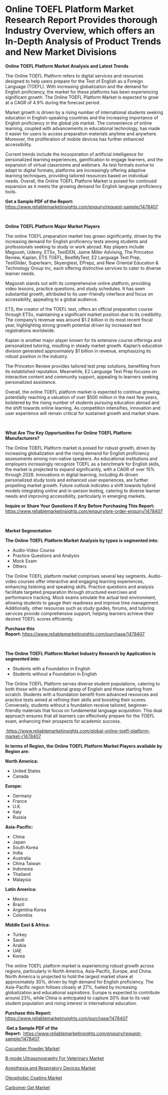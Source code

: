 <p><h1>Online TOEFL Platform Market Research Report Provides thorough Industry Overview, which offers an In-Depth Analysis of Product Trends and New Market Divisions</h1></p><p><strong>Online TOEFL Platform Market Analysis and Latest Trends</strong></p>
<p><p>The Online TOEFL Platform refers to digital services and resources designed to help users prepare for the Test of English as a Foreign Language (TOEFL). With increasing globalization and the demand for English proficiency, the market for these platforms has been experiencing significant growth. The Online TOEFL Platform Market is expected to grow at a CAGR of 4.9% during the forecast period. </p><p>Market growth is driven by a rising number of international students seeking education in English-speaking countries and the increasing importance of English proficiency in the global job market. The convenience of online learning, coupled with advancements in educational technology, has made it easier for users to access preparation materials anytime and anywhere. Moreover, the proliferation of mobile devices has further enhanced accessibility.</p><p>Current trends include the incorporation of artificial intelligence for personalized learning experiences, gamification to engage learners, and the expansion of virtual classrooms and webinars. As test formats evolve to adapt to digital formats, platforms are increasingly offering adaptive learning techniques, providing tailored resources based on individual needs. Overall, the Online TOEFL Platform Market is poised for continued expansion as it meets the growing demand for English language proficiency tools.</p></p>
<p><strong>Get a Sample PDF of the Report:&nbsp;</strong> <a href="https://www.reliablemarketinsights.com/enquiry/request-sample/1478407?utm_campaign=1264&utm_medium=2&utm_source=Github&utm_content=ia&utm_term=28092024&utm_id=online-toefl-platform">https://www.reliablemarketinsights.com/enquiry/request-sample/1478407</a></p>
<p>&nbsp;</p>
<p><strong>Online TOEFL Platform Major Market Players</strong></p>
<p><p>The online TOEFL preparation market has grown significantly, driven by the increasing demand for English proficiency tests among students and professionals seeking to study or work abroad. Key players include Magoosh, Udemy, ETSx, TestDEN, Jaime Miller Advising, The Princeton Review, Kaplan, ETS TOEFL, BestMyTest, E2 Language Test Prep, TestGlider, Superlearn, Skyengtest, EPrepz, and New Oriental Education & Technology Group Inc, each offering distinctive services to cater to diverse learner needs.</p><p>Magoosh stands out with its comprehensive online platform, providing video lessons, practice questions, and study schedules. It has seen substantial growth, attributed to its user-friendly interface and focus on accessibility, appealing to a global audience.</p><p>ETS, the creator of the TOEFL test, offers an official preparation course through ETSx, maintaining a significant market position due to its credibility. The company’s revenue was around $1.2 billion in its most recent fiscal year, highlighting strong growth potential driven by increased test registrations worldwide.</p><p>Kaplan is another major player known for its extensive course offerings and personalized tutoring, resulting in steady market growth. Kaplan’s education division generated approximately $1 billion in revenue, emphasizing its robust position in the industry.</p><p>The Princeton Review provides tailored test prep solutions, benefiting from its established reputation. Meanwhile, E2 Language Test Prep focuses on interactive content and community support, appealing to learners seeking personalized assistance.</p><p>Overall, the online TOEFL platform market is expected to continue growing, potentially reaching a valuation of over $500 million in the next few years, bolstered by the rising number of students pursuing education abroad and the shift towards online learning. As competition intensifies, innovation and user experience will remain critical for sustained growth and market share.</p></p>
<p>&nbsp;</p>
<p><strong>What Are The Key Opportunities For Online TOEFL Platform Manufacturers?</strong></p>
<p><p>The Online TOEFL Platform market is poised for robust growth, driven by increasing globalization and the rising demand for English proficiency assessments among non-native speakers. As educational institutions and employers increasingly recognize TOEFL as a benchmark for English skills, the market is projected to expand significantly, with a CAGR of over 15% through 2028. Innovations in digital learning, including AI-driven personalized study tools and enhanced user experiences, are further propelling market growth. Future outlook indicates a shift towards hybrid models integrating online and in-person testing, catering to diverse learner needs and improving accessibility, particularly in emerging markets.</p></p>
<p><strong>Inquire or Share Your Questions If Any Before Purchasing This Report:</strong> <a href="https://www.reliablemarketinsights.com/enquiry/pre-order-enquiry/1478407?utm_campaign=1264&utm_medium=2&utm_source=Github&utm_content=ia&utm_term=28092024&utm_id=online-toefl-platform">https://www.reliablemarketinsights.com/enquiry/pre-order-enquiry/1478407</a></p>
<p>&nbsp;</p>
<p><strong>Market Segmentation</strong></p>
<p><strong>The Online TOEFL Platform Market Analysis by types is segmented into:</strong></p>
<p><ul><li>Audio-Video Course</li><li>Practice Questions and Analysis</li><li>Mock Exam</li><li>Others</li></ul></p>
<p><p>The Online TOEFL platform market comprises several key segments. Audio-video courses offer interactive and engaging learning experiences, enhancing listening and speaking skills. Practice questions and analysis facilitate targeted preparation through structured exercises and performance tracking. Mock exams simulate the actual test environment, allowing students to gauge their readiness and improve time management. Additionally, other resources such as study guides, forums, and tutoring services provide comprehensive support, helping learners achieve their desired TOEFL scores efficiently.</p></p>
<p><strong>Purchase this Report:&nbsp;</strong><a href="https://www.reliablemarketinsights.com/purchase/1478407?utm_campaign=1264&utm_medium=2&utm_source=Github&utm_content=ia&utm_term=28092024&utm_id=online-toefl-platform">https://www.reliablemarketinsights.com/purchase/1478407</a></p>
<p>&nbsp;</p>
<p><strong>The Online TOEFL Platform Market Industry Research by Application is segmented into:</strong></p>
<p><ul><li>Students with a Foundation in English</li><li>Students without a Foundation in English</li></ul></p>
<p><p>The Online TOEFL Platform serves diverse student populations, catering to both those with a foundational grasp of English and those starting from scratch. Students with a foundation benefit from advanced resources and practice tests aimed at refining their skills and boosting their scores. Conversely, students without a foundation receive tailored, beginner-friendly materials that focus on fundamental language acquisition. This dual approach ensures that all learners can effectively prepare for the TOEFL exam, enhancing their prospects for academic success.</p></p>
<p><a href="https://www.reliablemarketinsights.com/global-online-toefl-platform-market-r1478407?utm_campaign=1264&utm_medium=2&utm_source=Github&utm_content=ia&utm_term=28092024&utm_id=online-toefl-platform">&nbsp;https://www.reliablemarketinsights.com/global-online-toefl-platform-market-r1478407</a></p>
<p><strong>In terms of Region, the Online TOEFL Platform Market Players available by Region are:</strong></p>
<p>
    <p> <strong> North America: </strong>
        <ul>
            <li>United States</li>
            <li>Canada</li>
        </ul>
        </p> 
    <p> <strong> Europe: </strong>
        <ul>
            <li>Germany</li>
            <li>France</li>
            <li>U.K.</li>
            <li>Italy</li>
            <li>Russia</li>
        </ul>
        </p> 
    <p> <strong> Asia-Pacific: </strong>
        <ul>
            <li>China</li>
            <li>Japan</li>
            <li>South Korea</li>
            <li>India</li>
            <li>Australia</li>
            <li>China Taiwan</li>
            <li>Indonesia</li>
            <li>Thailand</li>
            <li>Malaysia</li>
        </ul>
        </p> 
    <p> <strong> Latin America: </strong>
        <ul>
            <li>Mexico</li>
            <li>Brazil</li>
            <li>Argentina Korea</li>
            <li>Colombia</li>
        </ul>
        </p> 
    <p> <strong> Middle East & Africa: </strong>
        <ul>
            <li>Turkey</li>
            <li>Saudi</li>
            <li>Arabia</li>
            <li>UAE</li>
            <li>Korea</li>
        </ul>
    </p>
    </p>
<p><p>The online TOEFL platform market is experiencing robust growth across regions, particularly in North America, Asia-Pacific, Europe, and China. North America is projected to hold the largest market share at approximately 30%, driven by high demand for English proficiency. The Asia-Pacific region follows closely at 27%, fueled by increasing globalization and educational aspirations. Europe is expected to contribute around 23%, while China is anticipated to capture 20% due to its vast student population and rising interest in international education.</p></p>
<p><strong>Purchase this Report: </strong><a href="https://www.reliablemarketinsights.com/purchase/1478407?utm_campaign=1264&utm_medium=2&utm_source=Github&utm_content=ia&utm_term=28092024&utm_id=online-toefl-platform">https://www.reliablemarketinsights.com/purchase/1478407</a></p>
<p>&nbsp;<strong>Get a Sample PDF of the Report:&nbsp;&nbsp;</strong><a href="https://www.reliablemarketinsights.com/enquiry/request-sample/1478407?utm_campaign=1264&utm_medium=2&utm_source=Github&utm_content=ia&utm_term=28092024&utm_id=online-toefl-platform">https://www.reliablemarketinsights.com/enquiry/request-sample/1478407</a></p>
<p><strong></strong></p>
<p><p><a href="https://www.linkedin.com/pulse/global-cucumber-powder-industry-research-report-competitive-vppvf?utm_campaign=1264&utm_medium=2&utm_source=Github&utm_content=ia&utm_term=28092024&utm_id=online-toefl-platform">Cucumber Powder Market</a></p><p><a href="https://issuu.com/reportprime-2/docs/b-mode-ultrasonography-for-veterina_4d03e477912167?utm_campaign=1264&utm_medium=2&utm_source=Github&utm_content=ia&utm_term=28092024&utm_id=online-toefl-platform">B-mode Ultrasonography For Veterinary Market</a></p><p><a href="https://issuu.com/reportprime-2/docs/anesthesia-and-respiratory-devices-_c4a9a9b1373421?utm_campaign=1264&utm_medium=2&utm_source=Github&utm_content=ia&utm_term=28092024&utm_id=online-toefl-platform">Anesthesia and Respiratory Devices Market</a></p><p><a href="https://www.linkedin.com/pulse/what-current-future-prospects-oleophobic-coating-market-analysis-fskyf?utm_campaign=1264&utm_medium=2&utm_source=Github&utm_content=ia&utm_term=28092024&utm_id=online-toefl-platform">Oleophobic Coating Market</a></p><p><a href="https://www.linkedin.com/pulse/carbomer-gel-market-segmentation-geographical-regions-forcast-supmf?utm_campaign=1264&utm_medium=2&utm_source=Github&utm_content=ia&utm_term=28092024&utm_id=online-toefl-platform">Carbomer Gel Market</a></p></p>